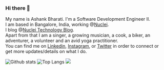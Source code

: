 ### Hi there 👋
My name is Ashank Bharati. I'm a Software Development Engineer II.</br> I am based in Bangalore, India, working @[Nuclei](https://gonuclei.com/).</br> 
I blog @[Nuclei Technology Blog](https://medium.com/nuclei-technology-blog). </br>
Apart from that I am a singer, a growing musician, a cook, a biker, an adventurer, a volunteer and an avid yoga practitioner.</br>
You can find me on [Linkedin](https://www.linkedin.com/in/ashank-bharati-497989127), [Instagram](https://www.instagram.com/mr_bharati_/), or [Twitter](https://twitter.com/ashankbharati) in order to connect or get more updates/details on what I do.

![Github stats](https://github-readme-stats.vercel.app/api?username=ashank96&count_private=true&show_icons=true&include_all_commits=true&custom_title=My%20Github%20Stats)
![Top Langs](https://github-readme-stats.vercel.app/api/top-langs/?username=ashank96&layout=compact&hide=html,swift,php,javascript&langs_count=15&exclude_repo=ReverseCodingDemo,geekyStack,reverseCodingLanding,gitNew,newGitTest,imad-2016-app)
![](https://komarev.com/ghpvc/?username=your-github-username&color=green)
<!--
**ashank96/ashank96** is a ✨ _special_ ✨ repository because its `README.md` (this file) appears on your GitHub profile.

Here are some ideas to get you started:

- 🔭 I’m currently working on ...
- 🌱 I’m currently learning ...
- 👯 I’m looking to collaborate on ...
- 🤔 I’m looking for help with ...
- 💬 Ask me about ...
- 📫 How to reach me: ...
- 😄 Pronouns: ...
- ⚡ Fun fact: ...
-->
